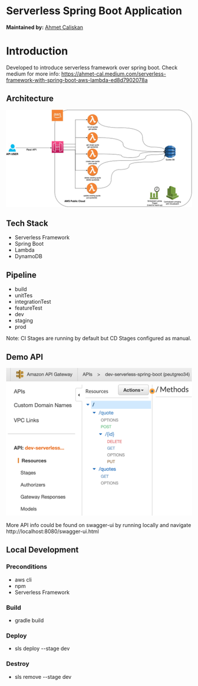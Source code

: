 # Serverless Spring Boot Application
**Maintained by:** [Ahmet Caliskan](ahmet.cal@hotmail.com.tr)

# Introduction
Developed to introduce serverless framework over spring boot.
Check medium for more info:  https://ahmet-cal.medium.com/serverless-framework-with-spring-boot-aws-lambda-ed8d7902078a

## Architecture
![ExecutionTriggerArchitecture](images/ServerlessDeploymentDiagram.jpg)

## Tech Stack
 - Serverless Framework 
 - Spring Boot
 - Lambda
 - DynamoDB

## Pipeline
  - build
  - unitTes
  - integrationTest
  - featureTest
  - dev
  - staging
  - prod

Note: CI Stages are running by default but CD Stages configured as manual.

## Demo API
![Pipeline](images/ApiGw_Methods.png)

More API info could be found on swagger-ui by running locally and navigate http://localhost:8080/swagger-ui.html

## Local Development
### Preconditions
 - aws cli
 - npm
 - Serverless Framework

### Build
 - gradle build
 
### Deploy 
 - sls deploy --stage dev

### Destroy
 - sls remove --stage dev
